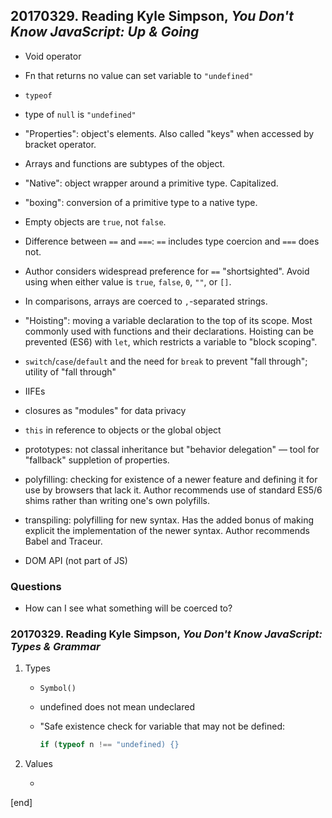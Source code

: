## 20170329. Reading Kyle Simpson, _You Don't Know JavaScript: Up & Going_

 * Void operator

 * Fn that returns no value can set variable to `"undefined"`

 * `typeof`

 * type of `null` is `"undefined"`

 * "Properties": object's elements. Also called "keys" when accessed by bracket operator.

 * Arrays and functions are subtypes of the object.

 * "Native": object wrapper around a primitive type. Capitalized.

 * "boxing": conversion of a primitive type to a native type.

 * Empty objects are `true`, not `false`.

 * Difference between `==` and `===`: `==` includes type coercion and `===` does not.
 
 * Author considers widespread preference for `==` "shortsighted". Avoid using when either value is `true`, `false`, `0`, `""`, or `[]`.
 
 * In comparisons, arrays are coerced to `,`-separated strings.
 
 * "Hoisting": moving a variable declaration to the top of its scope. Most commonly used with functions and their declarations. Hoisting can be prevented (ES6) with `let`, which restricts a variable to "block scoping".
 
 * `switch`/`case`/`default` and the need for `break` to prevent "fall through"; utility of "fall through"
 
 * IIFEs
 
 * closures as "modules" for data privacy

 * `this` in reference to objects or the global object 

 * prototypes: not classal inheritance but "behavior delegation" — tool for "fallback" suppletion of properties.
 
 * polyfilling: checking for existence of a newer feature and defining it for use by browsers that lack it. Author recommends use of standard ES5/6 shims rather than writing one's own polyfills.
 
 * transpiling: polyfilling for new syntax. Has the added bonus of making explicit the implementation of the newer syntax. Author recommends Babel and Traceur.

 * DOM API (not part of JS)

### Questions

 * How can I see what something will be coerced to?

### 20170329. Reading Kyle Simpson, _You Don't Know JavaScript: Types & Grammar_

 1. Types

    * `Symbol()`
    * undefined does not mean undeclared
    * "Safe existence check for variable that may not be defined:
    
      ```js
      if (typeof n !== "undefined) {}

 1. Values
 
    * 

[end]
